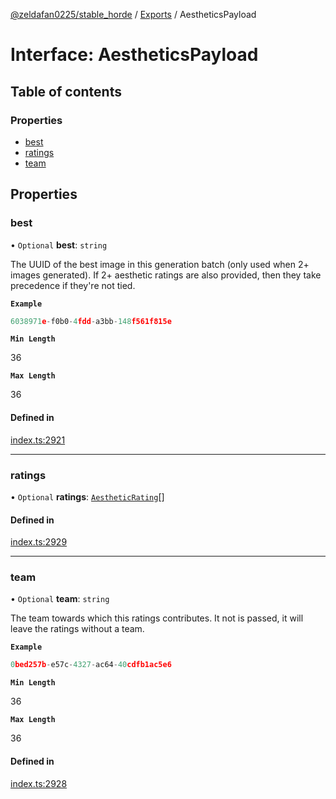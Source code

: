 [@zeldafan0225/stable_horde](../README.md) / [Exports](../modules.md) / AestheticsPayload

# Interface: AestheticsPayload

## Table of contents

### Properties

- [best](AestheticsPayload.md#best)
- [ratings](AestheticsPayload.md#ratings)
- [team](AestheticsPayload.md#team)

## Properties

### best

• `Optional` **best**: `string`

The UUID of the best image in this generation batch (only used when 2+ images generated). If 2+ aesthetic ratings are also provided, then they take precedence if they're not tied.

**`Example`**

```ts
6038971e-f0b0-4fdd-a3bb-148f561f815e
```

**`Min Length`**

36

**`Max Length`**

36

#### Defined in

[index.ts:2921](https://github.com/ZeldaFan0225/stable_horde/blob/9241243/index.ts#L2921)

___

### ratings

• `Optional` **ratings**: [`AestheticRating`](AestheticRating.md)[]

#### Defined in

[index.ts:2929](https://github.com/ZeldaFan0225/stable_horde/blob/9241243/index.ts#L2929)

___

### team

• `Optional` **team**: `string`

The team towards which this ratings contributes. It not is passed, it will leave the ratings without a team.

**`Example`**

```ts
0bed257b-e57c-4327-ac64-40cdfb1ac5e6
```

**`Min Length`**

36

**`Max Length`**

36

#### Defined in

[index.ts:2928](https://github.com/ZeldaFan0225/stable_horde/blob/9241243/index.ts#L2928)
